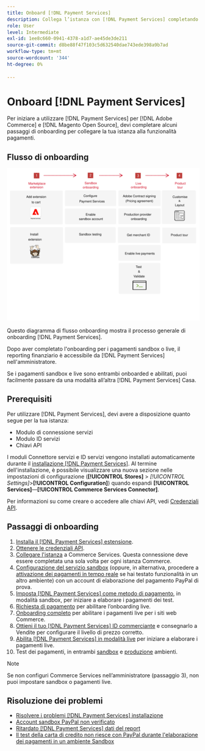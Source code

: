 ```yaml
---
title: Onboard [!DNL Payment Services]
description: Collega l’istanza con [!DNL Payment Services] completando alcuni passaggi di onboarding.
role: User
level: Intermediate
exl-id: 1ee8c660-0941-4378-a1d7-ae45de3de211
source-git-commit: d8be88f47f103c5d632540dae743ede398a9b7ad
workflow-type: tm+mt
source-wordcount: '344'
ht-degree: 0%

---
```


# Onboard [!DNL Payment Services]

Per iniziare a utilizzare [!DNL Payment Services] per [!DNL Adobe Commerce] e [!DNL Magento Open Source], devi completare alcuni passaggi di onboarding per collegare la tua istanza alla funzionalità pagamenti.

## Flusso di onboarding

![Flusso di onboarding](assets/onboarding-diagram.svg)

Questo diagramma di flusso onboarding mostra il processo generale di onboarding [!DNL Payment Services].

Dopo aver completato l&#39;onboarding per i pagamenti sandbox o live, il reporting finanziario è accessibile da [!DNL Payment Services] nell&#39;amministratore.

Se i pagamenti sandbox e live sono entrambi onboarded e abilitati, puoi facilmente passare da una modalità all’altra [!DNL Payment Services] Casa.

## Prerequisiti

Per utilizzare [!DNL Payment Services], devi avere a disposizione quanto segue per la tua istanza:

* Modulo di connessione servizi
* Modulo ID servizi
* Chiavi API

I moduli Connettore servizi e ID servizi vengono installati automaticamente durante il [installazione [!DNL Payment Services]](install.md). Al termine dell&#39;installazione, è possibile visualizzare una nuova sezione nelle impostazioni di configurazione (**[!UICONTROL Stores]** > _[!UICONTROL Settings]_>**[!UICONTROL Configuration]**) quando espandi **[!UICONTROL Services]**—**[!UICONTROL Commerce Services Connector]**.

Per informazioni su come creare o accedere alle chiavi API, vedi [Credenziali API](#obtain-api-credentials).

## Passaggi di onboarding

1. [Installa il [!DNL Payment Services] estensione](install.md#get-payment-services).
1. [Ottenere le credenziali API](connect.md#obtain-api-credentials).
1. [Collegare l&#39;istanza](connect.md#configure-commerce-services) a Commerce Services. Questa connessione deve essere completata una sola volta per ogni istanza Commerce.
1. [Configurazione del servizio sandbox](sandbox.md#enable-sandbox-testing) (oppure, in alternativa, procedere a [attivazione dei pagamenti in tempo reale](sandbox.md#enable-live-payments) se hai testato funzionalità in un altro ambiente) con un account di elaborazione del pagamento PayPal di prova.
1. [Imposta [!DNL Payment Services] come metodo di pagamento](production.md#set-payment-services-as-payment-method), in modalità sandbox, per iniziare a elaborare i pagamenti dei test.
1. [Richiesta di pagamento](production.md#request-payments-entitlement-from-adobe) per abilitare l’onboarding live.
1. [Onboarding completo](production.md#complete-merchant-onboarding) per abilitare i pagamenti live per i siti web Commerce.
1. [Ottieni il tuo [!DNL Payment Services] ID commerciante](production.md#configure-pricing-tier) e consegnarlo a Vendite per configurare il livello di prezzo corretto.
1. [Abilita [!DNL Payment Services] in modalità live](production.md#enable-live-payments) per iniziare a elaborare i pagamenti live.
1. Test dei pagamenti, in entrambi [sandbox](sandbox.md#test-in-sandbox-environment) e [produzione](production.md#test-in-production) ambienti.

>[!NOTE]
>
>Se non configuri Commerce Services nell’amministratore (passaggio 3), non puoi impostare sandbox o pagamenti live.

## Risoluzione dei problemi

* [Risolvere i problemi [!DNL Payment Services] installazione](https://experienceleague.adobe.com/docs/commerce-knowledge-base/kb/troubleshooting/payments/payservices-install.html?lang=en)
* [Account sandbox PayPal non verificato](https://experienceleague.adobe.com/docs/commerce-knowledge-base/kb/troubleshooting/payments/payservices-paypal-acct.html)
* [Ritardato [!DNL Payment Services] dati del report](https://experienceleague.adobe.com/docs/commerce-knowledge-base/kb/troubleshooting/payments/payservices-report-info-delayed.html)
* [Il test della carta di credito non riesce con PayPal durante l&#39;elaborazione dei pagamenti in un ambiente Sandbox](https://experienceleague.adobe.com/docs/commerce-knowledge-base/kb/troubleshooting/payments/payservices-cc-sandbox-failure.html?lang=en)
